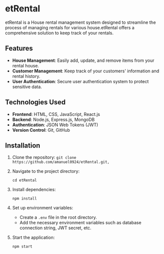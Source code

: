 # etRental

etRental is a House rental management system designed to streamline the process of managing rentals for various house.etRental offers a comprehensive solution to keep track of your rentals.

## Features

- **House Management**: Easily add, update, and remove items from your rental house.
- **Customer Management**: Keep track of your customers' information and rental history.
- **User Authentication**: Secure user authentication system to protect sensitive data.

## Technologies Used

- **Frontend**: HTML, CSS, JavaScript, React.js
- **Backend**: Node.js, Express.js, MongoDB
- **Authentication**: JSON Web Tokens (JWT)
- **Version Control**: Git, GitHub

## Installation

1. Clone the repository:
 `git clone https://github.com/amanuel0924/etRental.git,`

2. Navigate to the project directory:

    `cd etRental`

3. Install dependencies:

    `npm install`

4. Set up environment variables:

   - Create a `.env` file in the root directory.
   - Add the necessary environment variables such as database connection string, JWT secret, etc.

5. Start the application:

     `npm start`

